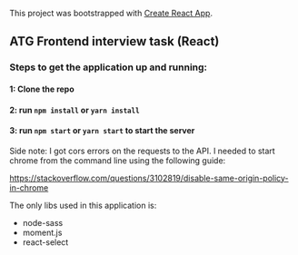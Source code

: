 This project was bootstrapped with [Create React App](https://github.com/facebook/create-react-app).

## ATG Frontend interview task (React)

### Steps to get the application up and running:
#### 1: Clone the repo
#### 2: run `npm install` or `yarn install`
#### 3: run `npm start` or `yarn start` to start the server

Side note: I got cors errors on the requests to the API. I needed to start chrome from the command line using the following guide:

https://stackoverflow.com/questions/3102819/disable-same-origin-policy-in-chrome


The only libs used in this application is: 
- node-sass
- moment.js
- react-select
